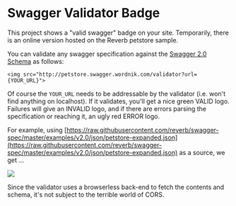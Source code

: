 # Swagger Validator Badge

This project shows a "valid swagger" badge on your site.  Temporarily, there is an online version hosted on the Reverb petstore sample.

You can validate any swagger specification against the [Swagger 2.0 Schema]() as follows:

```
<img src="http://petstore.swagger.wordnik.com/validator?url={YOUR_URL}">
```

Of course the `YOUR_URL` needs to be addressable by the validator (i.e. won't find anything on localhost).  If it validates, you'll get a nice green VALID logo.  Failures will give an INVALID logo, and if there are errors parsing the specification or reaching it, an ugly red ERROR logo.

For example, using [https://raw.githubusercontent.com/reverb/swagger-spec/master/examples/v2.0/json/petstore-expanded.json](https://raw.githubusercontent.com/reverb/swagger-spec/master/examples/v2.0/json/petstore-expanded.json) as a source, we get ...

![](http://petstore.swagger.wordnik.com/validator?url=https://raw.githubusercontent.com/reverb/swagger-spec/master/examples/v2.0/json/petstore-expanded.json)

Since the validator uses a browserless back-end to fetch the contents and schema, it's not subject to the terrible world of CORS.